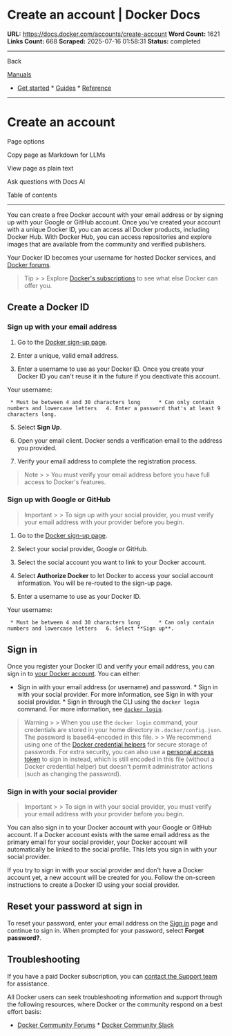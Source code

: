 # Create an account | Docker Docs

**URL:** https://docs.docker.com/accounts/create-account
**Word Count:** 1621
**Links Count:** 668
**Scraped:** 2025-07-16 01:58:31
**Status:** completed

---

Back

[Manuals](https://docs.docker.com/manuals/)

  * [Get started](https://docs.docker.com/get-started/)   * [Guides](https://docs.docker.com/guides/)   * [Reference](https://docs.docker.com/reference/)

* * *

# Create an account

Page options

Copy page as Markdown for LLMs

View page as plain text

Ask questions with Docs AI

Table of contents

* * *

You can create a free Docker account with your email address or by signing up with your Google or GitHub account. Once you've created your account with a unique Docker ID, you can access all Docker products, including Docker Hub. With Docker Hub, you can access repositories and explore images that are available from the community and verified publishers.

Your Docker ID becomes your username for hosted Docker services, and [Docker forums](https://forums.docker.com/).

> Tip >  > Explore [Docker's subscriptions](https://www.docker.com/pricing/) to see what else Docker can offer you.

## Create a Docker ID

### Sign up with your email address

  1. Go to the [Docker sign-up page](https://app.docker.com/signup/).

  2. Enter a unique, valid email address.

  3. Enter a username to use as your Docker ID. Once you create your Docker ID you can't reuse it in the future if you deactivate this account.

Your username:

     * Must be between 4 and 30 characters long      * Can only contain numbers and lowercase letters   4. Enter a password that's at least 9 characters long.

  5. Select **Sign Up**.

  6. Open your email client. Docker sends a verification email to the address you provided.

  7. Verify your email address to complete the registration process.

> Note >  > You must verify your email address before you have full access to Docker's features.

### Sign up with Google or GitHub

> Important >  > To sign up with your social provider, you must verify your email address with your provider before you begin.

  1. Go to the [Docker sign-up page](https://app.docker.com/signup/).

  2. Select your social provider, Google or GitHub.

  3. Select the social account you want to link to your Docker account.

  4. Select **Authorize Docker** to let Docker to access your social account information. You will be re-routed to the sign-up page.

  5. Enter a username to use as your Docker ID.

Your username:

     * Must be between 4 and 30 characters long      * Can only contain numbers and lowercase letters   6. Select **Sign up**.

## Sign in

Once you register your Docker ID and verify your email address, you can sign in to [your Docker account](https://login.docker.com/u/login/). You can either:

  * Sign in with your email address \(or username\) and password.   * Sign in with your social provider. For more information, see Sign in with your social provider.   * Sign in through the CLI using the `docker login` command. For more information, see [`docker login`](https://docs.docker.com/reference/cli/docker/login/).

> Warning >  > When you use the `docker login` command, your credentials are stored in your home directory in `.docker/config.json`. The password is base64-encoded in this file. >  > We recommend using one of the [Docker credential helpers](https://github.com/docker/docker-credential-helpers) for secure storage of passwords. For extra security, you can also use a [personal access token](https://docs.docker.com/security/for-developers/access-tokens/) to sign in instead, which is still encoded in this file \(without a Docker credential helper\) but doesn't permit administrator actions \(such as changing the password\).

### Sign in with your social provider

> Important >  > To sign in with your social provider, you must verify your email address with your provider before you begin.

You can also sign in to your Docker account with your Google or GitHub account. If a Docker account exists with the same email address as the primary email for your social provider, your Docker account will automatically be linked to the social profile. This lets you sign in with your social provider.

If you try to sign in with your social provider and don't have a Docker account yet, a new account will be created for you. Follow the on-screen instructions to create a Docker ID using your social provider.

## Reset your password at sign in

To reset your password, enter your email address on the [Sign in](https://login.docker.com/u/login) page and continue to sign in. When prompted for your password, select **Forgot password?**.

## Troubleshooting

If you have a paid Docker subscription, you can [contact the Support team](https://hub.docker.com/support/contact/) for assistance.

All Docker users can seek troubleshooting information and support through the following resources, where Docker or the community respond on a best effort basis:

  * [Docker Community Forums](https://forums.docker.com/)   * [Docker Community Slack](http://dockr.ly/comm-slack)
